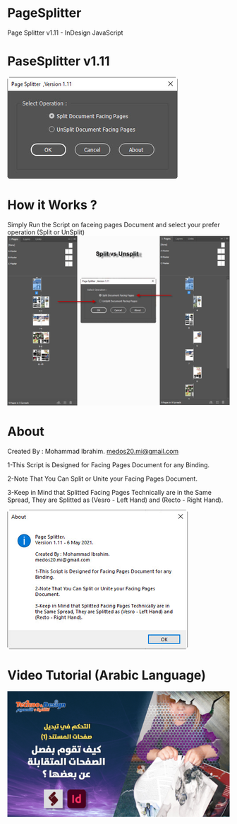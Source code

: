 # PageSplitter
Page Splitter v1.11 - InDesign JavaScript

# PaseSplitter v1.11
![User Interface](https://github.com/medos20/PageSplitter/blob/main/PageSplitter_v1.11.jpg)

# How it Works ?
Simply Run the Script on faceing pages Document and select your prefer operation (Split or UnSplit)
![How it Works](https://github.com/medos20/PageSplitter/blob/main/SplitvsUnsplit.jpg)

# About
Created By : Mohammad Ibrahim. medos20.mi@gmail.com

1-This Script is Designed for Facing Pages Document for any Binding.

2-Note That You Can Split or Unite your Facing Pages Document.

3-Keep in Mind that Splitted Facing Pages Technically are in the Same Spread, They are Splitted as (Vesro - Left Hand) and (Recto - Right Hand).

![about](https://github.com/medos20/PageSplitter/blob/main/About%20PageSplitter.jpg)

# Video Tutorial (Arabic Language)
[![IMAGE ALT TEXT HERE](https://github.com/medos20/PageSplitter/blob/main/%D9%83%D9%8A%D9%81%20%D8%AA%D9%82%D9%88%D9%85%20%D8%A8%D9%81%D8%B5%D9%84%20%D8%A7%D9%84%D8%B5%D9%81%D8%AD%D8%A7%D8%AA%20%D8%A7%D9%84%D9%85%D8%AA%D9%82%D8%A7%D8%A8%D9%84%D8%A9.jpg)](https://youtu.be/spYNKxpVUdE)



